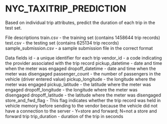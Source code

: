 # NYC_TAXITRIP_PREDICTION

Based on individual trip attributes, predict the duration of each trip in the test set.

File descriptions
train.csv - the training set (contains 1458644 trip records)</br>
test.csv - the testing set (contains 625134 trip records)
sample_submission.csv - a sample submission file in the correct format

Data fields
id - a unique identifier for each trip
vendor_id - a code indicating the provider associated with the trip record
pickup_datetime - date and time when the meter was engaged
dropoff_datetime - date and time when the meter was disengaged
passenger_count - the number of passengers in the vehicle (driver entered value)
pickup_longitude - the longitude where the meter was engaged
pickup_latitude - the latitude where the meter was engaged
dropoff_longitude - the longitude where the meter was disengaged
dropoff_latitude - the latitude where the meter was disengaged
store_and_fwd_flag - This flag indicates whether the trip record was held in vehicle memory before sending to the vendor because the vehicle did not have a connection to the server - Y=store and forward; N=not a store and forward trip
trip_duration - duration of the trip in seconds
